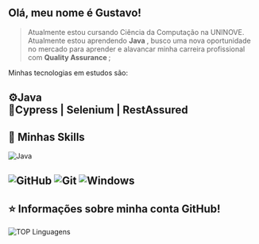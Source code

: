 ##  Olá, meu nome é <strong>Gustavo!</strong>

>Atualmente estou cursando Ciência da Computação na UNINOVE. Atualmente estou aprendendo <strong> Java </strong>, busco uma nova oportunidade no mercado para aprender e alavancar minha carreira profissional com <strong> Quality Assurance </strong>;

Minhas tecnologias em estudos são:

⚙️Java<br>
🤖Cypress | Selenium | RestAssured
----

## 🚀 Minhas Skills

![Java](https://img.shields.io/badge/java-%23ED8B00.svg?style=for-the-badge&logo=openjdk&logoColor=white)

![GitHub](https://img.shields.io/badge/github-%23121011.svg?style=for-the-badge&logo=github&logoColor=white)
![Git](https://img.shields.io/badge/GIT-E44C30?style=for-the-badge&logo=git&logoColor=white)
![Windows](https://img.shields.io/badge/Windows-000?style=for-the-badge&logo=windows&logoColor=2CA5E0)
---

## ⭐ Informações sobre minha conta GitHub!
![TOP Linguagens](https://github-readme-stats.vercel.app/api/top-langs/?username=gtantunes&layout=compact&theme=dracula)
